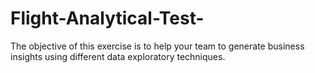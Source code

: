 # Flight-Analytical-Test-
The objective of this exercise is to help your team to generate business insights using different data exploratory techniques.

